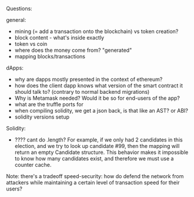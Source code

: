 Questions:

general:

- mining (= add a transaction onto the blockchain) vs token creation?
- block content - what's inside exactly
- token vs coin
- where does the money come from? "generated"
- mapping blocks/transactions

dApps:

- why are dapps mostly presented in the context of ethereum?
- how does the client dapp knows what version of the smart contract it should talk to? (contrary to normal backend migrations)
- Why is Metamask needed? Would it be so for end-users of the app?
- what are the truffle ports for
- when compiling solidity, we get a json back, is that like an AST? or ABI?
- solidity versions setup

Solidity:

- ???? cant do .length? For example, if we only had 2 candidates in this election, and we try to look up candidate #99, then the mapping will return an empty Candidate structure. This behavior makes it impossible to know how many candidates exist, and therefore we must use a counter cache.

Note: there's a tradeoff speed-security: how do defend the network from attackers while maintaining a certain level of transaction speed for their users?

